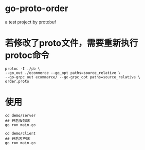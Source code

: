 # go-proto-order
a test project by protobuf


# 若修改了proto文件，需要重新执行protoc命令
```shell
protoc -I ./pb \
--go_out ./ecommerce --go_opt paths=source_relative \
--go-grpc_out ecommerce/ --go-grpc_opt paths=source_relative \
order.proto
```

# 使用
```shell
cd demo/server
## 开启服务端
go run main.go

cd demo/client
## 开启客户端
go run main.go
```
